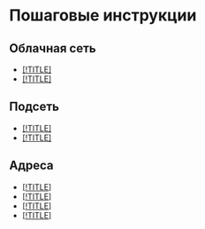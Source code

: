 # Пошаговые инструкции

## Облачная сеть

- [[!TITLE]](network-create.md)
- [[!TITLE]](network-delete.md)

## Подсеть

- [[!TITLE]](subnet-create.md)
- [[!TITLE]](subnet-delete.md)

## Адреса

- [[!TITLE]](get-static-ip.md)
- [[!TITLE]](set-static-ip.md)
- [[!TITLE]](address-delete.md)
- [[!TITLE]](set-dynamic-ip.md)